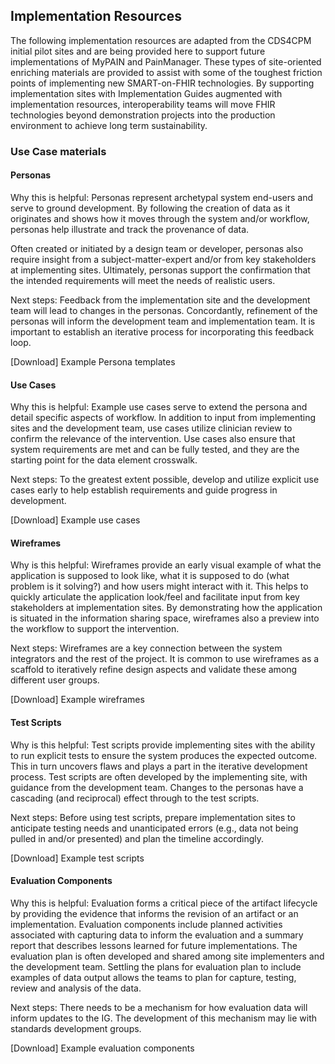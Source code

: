## Implementation Resources

The following implementation resources are adapted from the CDS4CPM initial pilot sites and are being provided here to support future implementations of MyPAIN and PainManager. These types of site-oriented enriching materials are provided to assist with some of the toughest friction points of implementing new SMART-on-FHIR technologies. By supporting implementation sites with Implementation Guides augmented with implementation resources, interoperability teams will move FHIR technologies beyond demonstration projects into the production environment to achieve long term sustainability. 

### Use Case materials  

#### Personas 

Why this is helpful: Personas represent archetypal system end-users and serve to ground development. By following the creation of data as it originates and shows how it moves through the system and/or workflow, personas help illustrate and track the provenance of data. 

Often created or initiated by a design team or developer, personas also require insight from a subject-matter-expert and/or from key stakeholders at implementing sites. Ultimately, personas support the confirmation that the intended requirements will meet the needs of realistic users. 

Next steps: Feedback from the implementation site and the development team will lead to changes in the personas. Concordantly, refinement of the personas will inform the development team and implementation team. It is important to establish an iterative process for incorporating this feedback loop. 

[Download] Example Persona templates 

#### Use Cases 

Why this is helpful: Example use cases serve to extend the persona and detail specific aspects of workflow. In addition to input from implementing sites and the development team, use cases utilize clinician review to confirm the relevance of the intervention. Use cases also ensure that system requirements are met and can be fully tested, and they are the starting point for the data element crosswalk. 

Next steps: To the greatest extent possible, develop and utilize explicit use cases early to help establish requirements and guide progress in development. 

[Download] Example use cases  

#### Wireframes 

Why is this helpful: Wireframes provide an early visual example of what the application is supposed to look like, what it is supposed to do (what problem is it solving?) and how users might interact with it. This helps to quickly articulate the application look/feel and facilitate input from key stakeholders at implementation sites. By demonstrating how the application is situated in the information sharing space, wireframes also a preview into the workflow to support the intervention. 

Next steps: Wireframes are a key connection between the system integrators and the rest of the project. It is common to use wireframes as a scaffold to iteratively refine design aspects and validate these among different user groups. 

[Download] Example wireframes 

#### Test Scripts 

Why is this helpful: Test scripts provide implementing sites with the ability to run explicit tests to ensure the system produces the expected outcome. This in turn uncovers flaws and plays a part in the iterative development process. Test scripts are often developed by the implementing site, with guidance from the development team. Changes to the personas have a cascading (and reciprocal) effect through to the test scripts. 

Next steps: Before using test scripts, prepare implementation sites to anticipate testing needs and unanticipated errors (e.g., data not being pulled in and/or presented) and plan the timeline accordingly. 

[Download] Example test scripts 

#### Evaluation Components 

Why this is helpful: Evaluation forms a critical piece of the artifact lifecycle by providing the evidence that informs the revision of an artifact or an implementation. Evaluation components include planned activities associated with capturing data to inform the evaluation and a summary report that describes lessons learned for future implementations. The evaluation plan is often developed and shared among site implementers and the development team. Settling the plans for evaluation plan to include examples of data output allows the teams to plan for capture, testing, review and analysis of the data. 

Next steps: There needs to be a mechanism for how evaluation data will inform updates to the IG. The development of this mechanism may lie with standards development groups. 

[Download] Example evaluation components 
